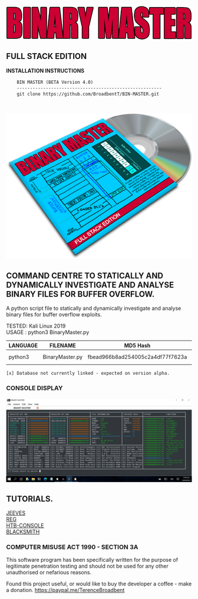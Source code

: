 <p align="center">
  <img src="https://github.com/BroadbentT/BIN-MASTER/blob/master/picture1.png">
</p>

## FULL STACK EDITION

**INSTALLATION INSTRUCTIONS**

        BIN MASTER (BETA Version 4.0)
        -------------------------------------------------------
        git clone https://github.com/BroadbentT/BIN-MASTER.git 
<br>

<p align="center">
  <img src="https://github.com/BroadbentT/BIN-MASTER/blob/master/picture2.png"> 
</p>

## COMMAND CENTRE TO STATICALLY AND DYNAMICALLY INVESTIGATE AND ANALYSE BINARY FILES FOR BUFFER OVERFLOW.

A python script file to statically and dynamically investigate and analyse binary files for buffer overflow exploits. 

TESTED: Kali Linux 2019<br>
USAGE : python3 BinaryMaster.py

| LANGUAGE  | FILENAME        | MD5 Hash                         | DESCRIPTION    | VERSION    |
|------     |------           | -------                          | ------         | ----       |
| python3   | BinaryMaster.py | fbead966b8ad254005c2a4df77f7623a | Command Centre | Full Stack |

	[x] Database not currently linked - expected on version alpha.

### CONSOLE DISPLAY
<p align="center">
  <img src="https://github.com/BroadbentT/BIN-MASTER/blob/master/picture3.png">
</p>

## TUTORIALS.
[JEEVES](https://youtu.be/I9ibbnTuUV8 "JEEVES")<br>
[REG](https://youtu.be/fU0hyzH6_PA "REG")<br>
[HTB-CONSOLE](https://youtu.be/NzXTFUCmObU "HTB-CONSOLE")<br>
[BLACKSMITH](https://youtu.be/O3GgKLSrlVQ "BLACKSMITH")<br>

### COMPUTER MISUSE ACT 1990 - SECTION 3A
This software program has been specifically written for the purpose of legitimate penetration testing and should not be used for any other unauthorised or nefarious reasons.

Found this project useful, or would like to buy the developer a coffee - make a donation.
https://paypal.me/TerenceBroadbent
